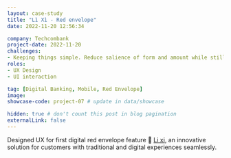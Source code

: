```yaml
---
layout: case-study
title: "Lì Xì - Red envelope"
date: 2022-11-20 12:56:34

company: Techcombank
project-date: 2022-11-20
challenges:
- Keeping things simple. Reduce salience of form and amount while still supporting customers to feel controlled.
roles:
- UX Design
- UI interaction

tag: [Digital Banking, Mobile, Red Envelope]
image: 
showcase-code: project-07 # update in data/showcase

hidden: true # don't count this post in blog pagination
externalLink: false
---
```


Designed UX for first digital red envelope feature 🧧 [Li xi](https://l.facebook.com/l.php?u=https%3A%2F%2Ftcbmobile.onelink.me%2FTBS9%2F0yw0mx2l&h=AT0PlUi8gFkagSMjPWdoBShIGgY89h_5zkyt9FJwy_apO3_XdGBl7ffx8ZNAm8ty0ILYuNITV_0Lq7zF3uTbQN3K0Vq92cYRkah3OHDT7_0W8MKF0nGUUx367v8epYvgjmwpU2XMoTkHYGM&s=1), an innovative solution for customers with traditional and digital experiences seamlessly.